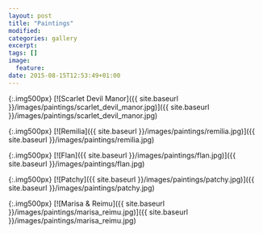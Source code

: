```yaml
---
layout: post
title: "Paintings"
modified:
categories: gallery
excerpt:
tags: []
image:
  feature:
date: 2015-08-15T12:53:49+01:00
---
```


{:.img500px}
[![Scarlet Devil Manor]({{ site.baseurl }}/images/paintings/scarlet_devil_manor.jpg)]({{ site.baseurl }}/images/paintings/scarlet_devil_manor.jpg)

{:.img500px}
[![Remilia]({{ site.baseurl }}/images/paintings/remilia.jpg)]({{ site.baseurl }}/images/paintings/remilia.jpg)

{:.img500px}
[![Flan]({{ site.baseurl }}/images/paintings/flan.jpg)]({{ site.baseurl }}/images/paintings/flan.jpg)

{:.img500px}
[![Patchy]({{ site.baseurl }}/images/paintings/patchy.jpg)]({{ site.baseurl }}/images/paintings/patchy.jpg)

{:.img500px}
[![Marisa & Reimu]({{ site.baseurl }}/images/paintings/marisa_reimu.jpg)]({{ site.baseurl }}/images/paintings/marisa_reimu.jpg)
